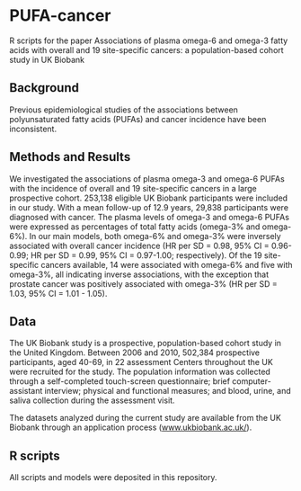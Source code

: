 # PUFA-cancer

R scripts for the paper
Associations of plasma omega-6 and omega-3 fatty acids with overall and 19 site-specific cancers: a population-based cohort study in UK Biobank

## Background
Previous epidemiological studies of the associations between polyunsaturated fatty acids (PUFAs) and cancer incidence have been inconsistent.


## Methods and Results
We investigated the associations of plasma omega-3 and omega-6 PUFAs with the incidence of overall and 19 site-specific cancers in a large prospective cohort. 253,138 eligible UK Biobank participants were included in our study. With a mean follow-up of 12.9 years, 29,838 participants were diagnosed with cancer. The plasma levels of omega-3 and omega-6 PUFAs were expressed as percentages of total fatty acids (omega-3% and omega-6%). In our main models, both omega-6% and omega-3% were inversely associated with overall cancer incidence (HR per SD = 0.98, 95% CI = 0.96-0.99; HR per SD = 0.99, 95% CI = 0.97-1.00; respectively). Of the 19 site-specific cancers available, 14 were associated with omega-6% and five with omega-3%, all indicating inverse associations, with the exception that prostate cancer was positively associated with omega-3% (HR per SD = 1.03, 95% CI = 1.01 - 1.05).



## Data
The UK Biobank study is a prospective, population-based cohort study in the United Kingdom. Between 2006 and 2010, 502,384 prospective participants, aged 40-69, in 22 assessment Centers throughout the UK were recruited for the study. The population information was collected through a self-completed touch-screen questionnaire; brief computer-assistant interview; physical and functional measures; and blood, urine, and saliva collection during the assessment visit.

The datasets analyzed during the current study are available from the UK Biobank through an application process (www.ukbiobank.ac.uk/).

## R scripts
All scripts and models were deposited in this repository.

